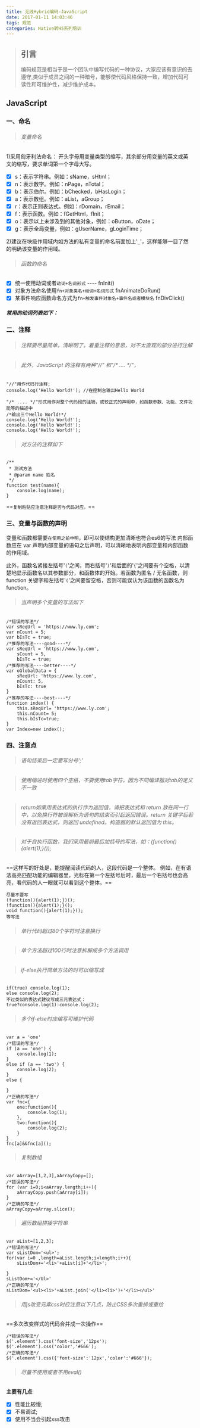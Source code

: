 ```yaml
---
title: 无线Hybrid编码-JavaScript
date: 2017-01-11 14:03:46
tags: 规范
categories: Native转H5系列培训
---
```

>## 引言
>编码规范是相当于是一个团队中编写代码的一种协议，大家应该有意识的去遵守,类似于成员之间的一种暗号，能够使代码风格保持一致，增加代码可读性和可维护性，减少维护成本。

## JavaScript

### 一、命名
>###### 变量命名
1)采用匈牙利法命名：
开头字母用变量类型的缩写，其余部分用变量的英文或英文的缩写，要求单词第一个字母大写。
- [x]  s：表示字符串。例如：sName，sHtml；
- [x]  n：表示数字。例如：nPage，nTotal；
- [x]  b：表示伯尔。例如：bChecked，bHasLogin；
- [x]  a：表示数组。例如：aList，aGroup；
- [x]  r：表示正则表达式。例如：rDomain，rEmail；
- [x]  f：表示函数。例如：fGetHtml，fInit；
- [x]  o：表示以上未涉及到的其他对象，例如：oButton，oDate；
- [x]  g：表示全局变量，例如：gUserName，gLoginTime；

2)建议在块级作用域内如方法的私有变量的命名前面加上'`_`'，这样能够一目了然的明确该变量的作用域。

>###### 函数的命名
- [x] 统一使用动词或者`动词+名词形式` ---- fnInit()
- [x] 对象方法命名使用`fn+对象类名+动词+名词形式`   fnAnimateDoRun() 
- [x] 某事件响应函数命名方式为`fn+触发事件对象名+事件名或者模块名`  fnDivClick()

##### 常用的动词列表如下：

### 二、注释
>###### 注释要尽量简单，清晰明了。着重注释的意思，对不太直观的部分进行注解

>###### 此外，JavaScript 的注释有两种"//" 和"/* .... */"，

```
"//"用作代码行注释;
console.log('Hello World!'); //在控制台输出Hello World

"/* .... */"形式用作对整个代码段的注销，或较正式的声明中，如函数参数、功能、文件功能等的描述中
/*输出三个Hello World!*/
console.log('Hello World!');
console.log('Hello World!');
console.log('Hello World!');
```

>###### 对方法的注释如下

```
/**
 * 测试方法
 * @param name 姓名
 */
function test(name){
    console.log(name);
}
```


==`复制粘贴应注意注释是否与代码对应。`==

### 三、变量与函数的声明
变量和函数都需要`在使用之前申明`，即可以使结构更加清晰也符合es6的写法
内部函数应在 var 声明内部变量的语句之后声明，可以清晰地表明内部变量和内部函数的作用域。

 此外，函数名紧接左括号'`(`'之间，而右括号'`)`'和后面的'`{`'之间要有个空格，以清楚地显示函数名以其参数部分，和函数体的开始。若函数为匿名 / 无名函数，则 function 关键字和左括号'`(`'之间要留空格，否则可能误认为该函数的函数名为 function。
 
 >###### 当声明多个变量的写法如下

```
/*错误的写法*/
var sReqUrl = 'https://www.ly.com';
var nCount = 5;
var bIsTc = true;
/*推荐的写法----good----*/
var sReqUrl = 'https://www.ly.com',
    sCount = 5,
    bIsTc = true;
/*推荐的写法----better----*/
var oGlobalData = {
    sReqUrl: 'https://www.ly.com',
    nCount: 5,
    bIsTc: true
}
/*推荐的写法----best----*/
function index() {
    this.sReqUrl= 'https://www.ly.com';
    this.nCount= 5;
    this.bIsTc=true;
}
var Index=new index();
```


### 四、注意点
>###### 语句结束后一定要写分号';'

>###### 使用缩进时使用四个空格，不要使用tab字符，因为不同编译器对tab的定义不一致

>###### return如果用表达式的执行作为返回值，请把表达式和 return 放在同一行中，以免换行符被误解析为语句的结束而引起返回错误。return 关键字后若没有返回表达式，则返回 undefined。构造器的默认返回值为 this。

>###### 对于自执行函数，我们采用最前最后加括号的写法，如：(function(){alert(1);}()); 
==这样写的好处是，能提醒阅读代码的人，这段代码是一个整体。 
例如，在有语法高亮匹配功能的编辑器里，光标在第一个左括号后时，最后一个右括号也会高亮，看代码的人一眼就可以看到这个整体。== 

```
尽量不要写
(function(){alert(1);})();
!function(){alert(1);}();
void function(){alert(1);}();
等写法
```

>###### 单行代码超过80个字符时注意换行

>###### 单个方法超过100行时注意拆解成多个方法调用

>###### if-else执行简单方法的时可以缩写成

```
if(true) console.log(1);
else console.log(2);
不过类似的表达式建议写成三元表达式：
true?console.log(1):console.log(2);
```

>###### 多个if-else时应编写可维护代码

```
var a = 'one'
/*错误的写法*/
if (a == 'one') {
    console.log(1);
}
else if (a == 'two') {
    console.log(2);
}
else {

}
/*正确的写法*/
var fnc={
    one:function(){
        console.log(1);
    },
    two:function(){
        console.log(2);
    }
}
fnc[a]&&fnc[a]();
```

>###### 复制数组


```
var aArray=[1,2,3],aArrayCopy=[];
/*错误的写法*/
for (var i=0;i<aArray.length;i++){
    aArrayCopy.push(aArray[i]);
}
/*正确的写法*/
aArrayCopy=aArray.slice();
```

>###### 遍历数组拼接字符串

```
var aList=[1,2,3];
/*错误的写法*/
var sListDom='<ul>';
for(var i=0 ,length=aList.length;i<length;i++){
    sListDom+='<li>'+aList[i]+'</li>';

}
sListDom+='</Ul>'
/*正确的写法*/
sListDom='<ul><li>'+aList.join('</li><li>')+'</li></ul>'
```


>###### 用js改变元素css时应注意以下几点，防止CSS多次重排或重绘
==多次改变样式的代码合并成一次操作==
```
/*错误的写法*/
$('.element').css('font-size','12px');
$('.element').css('color','#666');
/*正确的写法*/
$('.element').css({'font-size':'12px','color':'#666'});
```



>###### 尽量不使用或者不用eval()
**主要有几点**:

- [x] 性能比较慢;   
- [x] 不易调试;   
- [x] 使用不当会引起xss攻击